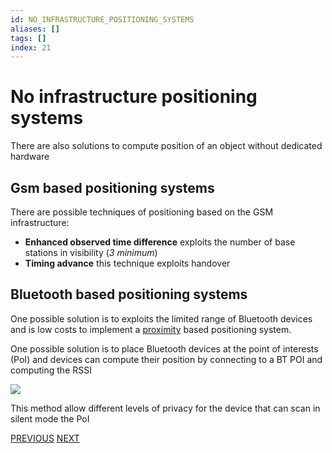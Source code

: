 ```yaml
---
id: NO_INFRASTRUCTURE_POSITIONING_SYSTEMS
aliases: []
tags: []
index: 21
---
```


# No infrastructure positioning systems

There are also solutions to compute position of an object without dedicated hardware

## Gsm based positioning systems

There are possible techniques of positioning based on the GSM infrastructure:

- **Enhanced observed time difference**  exploits the number of base stations in visibility (*3 minimum*)
- **Timing advance** this technique exploits handover

## Bluetooth based positioning systems

One possible solution is to exploits the limited range of Bluetooth devices and is low costs to implement a [proximity](BASE_TECHNIQUES.md#PROXIMITY) based positioning system.

One possible solution is to place Bluetooth devices at the point of interests (PoI) and devices can compute their position by connecting to a BT POI and computing the RSSI

![](mobile_systems/Pasted%20image%2020240609154600.png)

This method allow different levels of privacy for the device that can scan in silent mode the PoI

[PREVIOUS](pages/positioning_systems/GLOBAL_POSITIONING_SYSTEM.md) [NEXT](mobile_systems/positioning_systems/ACTIVE_BAT.md)

